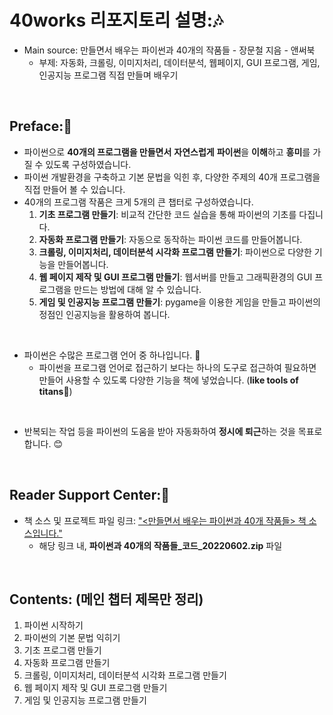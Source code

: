 # 40works 리포지토리 설명::notes:
- Main source: 만들면서 배우는 파이썬과 40개의 작품들 - 장문철 지음 - 앤써북
  - 부제: 자동화, 크롤링, 이미지처리, 데이터분석, 웹페이지, GUI 프로그램, 게임, 인공지능 프로그램 직접 만들며 배우기

<br>

## Preface::bookmark_tabs:
- 파이썬으로 **40개의 프로그램을 만들면서** **자연스럽게** **파이썬**을 **이해**하고 **흥미**를 가질 수 있도록 구성하였습니다.
- 파이썬 개발환경을 구축하고 기본 문법을 익힌 후, 다양한 주제의 40개 프로그램을 직접 만들어 볼 수 있습니다.
- 40개의 프로그램 작품은 크게 5개의 큰 챕터로 구성하였습니다.
    1. **기초 프로그램 만들기**: 비교적 간단한 코드 실습을 통해 파이썬의 기초를 다집니다.
    2. **자동화 프로그램 만들기**: 자동으로 동작하는 파이썬 코드를 만들어봅니다.
    3. **크롤링, 이미지처리, 데이터분석 시각화 프로그램 만들기**: 파이썬으로 다양한 기능을 만들어봅니다.
    4. **웹 페이지 제작 및 GUI 프로그램 만들기**: 웹서버를 만들고 그래픽환경의 GUI 프로그램을 만드는 방법에 대해 알 수 있습니다.
    5. **게임 및 인공지능 프로그램 만들기**: pygame을 이용한 게임을 만들고 파이썬의 정점인 인공지능을 활용하여 봅니다.

<br>

- 파이썬은 수많은 프로그램 언어 중 하나입니다. :snake:
  - 파이썬을 프로그램 언어로 접근하기 보다는 하나의 도구로 접근하여 필요하면 만들어 사용할 수 있도록 다양한 기능을 책에 넣었습니다. (**like tools of titans**:trident:)

<br>

- 반복되는 작업 등을 파이썬의 도움을 받아 자동화하여 **정시에 퇴근**하는 것을 목표로 합니다. :blush:

<br>

## Reader Support Center::open_file_folder:
- 책 소스 및 프로젝트 파일 링크: <a href="https://cafe.naver.com/answerbook/4080" target="_blank">"<만들면서 배우는 파이썬과 40개 작품들> 책 소스입니다."</a>
  - 해당 링크 내, **파이썬과 40개의 작품들_코드_20220602.zip** 파일

<br>

## Contents: (메인 챕터 제목만 정리)
1. 파이썬 시작하기
2. 파이썬의 기본 문법 익히기
3. 기초 프로그램 만들기
4. 자동화 프로그램 만들기
5. 크롤링, 이미지처리, 데이터분석 시각화 프로그램 만들기
6. 웹 페이지 제작 및 GUI 프로그램 만들기 
7. 게임 및 인공지능 프로그램 만들기


<br>
<br>


